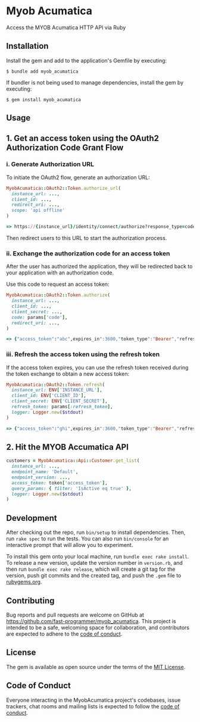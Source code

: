 # Myob Acumatica

Access the MYOB Acumatica HTTP API via Ruby

## Installation

Install the gem and add to the application's Gemfile by executing:

    $ bundle add myob_acumatica

If bundler is not being used to manage dependencies, install the gem by executing:

    $ gem install myob_acumatica

## Usage

## 1. Get an access token using the OAuth2 Authorization Code Grant Flow

### i. Generate Authorization URL

To initiate the OAuth2 flow, generate an authorization URL:

```ruby
MyobAcumatica::OAuth2::Token.authorize_url(
  instance_url: ...,
  client_id: ...,
  redirect_uri: ...,
  scope: 'api offline'
)

=> https://{instance_url}/identity/connect/authorize?response_type=code&client_id={client_id}&redirect_uri={redirect_uri}&scope=api+offline_access
```

Then redirect users to this URL to start the authorization process.

### ii. Exchange the authorization code for an access token

After the user has authorized the application, they will be redirected back to your application with an authorization code.

Use this code to request an access token:

```ruby
MyobAcumatica::OAuth2::Token.authorize(
  instance_url: ...,
  client_id: ...,
  client_secret: ...,
  code: params['code'],
  redirect_uri: ...,
)

=> {"access_token":"abc",expires_in":3600,"token_type":"Bearer","refresh_token":"def","scope":"api offline_access"}
```


### iii. Refresh the access token using the refresh token

If the access token expires, you can use the refresh token received during the token exchange to obtain a new access token:

```ruby
MyobAcumatica::OAuth2::Token.refresh(
  instance_url: ENV['INSTANCE_URL'],
  client_id: ENV['CLIENT_ID'],
  client_secret: ENV['CLIENT_SECRET'],
  refresh_token: params[:refresh_token],
  logger: Logger.new($stdout)
)

=> {"access_token":"ghi",expires_in":3600,"token_type":"Bearer","refresh_token":"jkl","scope":"api offline_access"}
```

## 2. Hit the MYOB Accumatica API

```ruby
customers = MyobAcumatica::Api::Customer.get_list(
  instance_url: ...,
  endpoint_name: 'Default',
  endpoint_version: ...,
  access_token: token['access_token'],
  query_params: { filter: 'IsActive eq true' },
  logger: Logger.new($stdout)
)
```

## Development

After checking out the repo, run `bin/setup` to install dependencies. Then, run `rake spec` to run the tests. You can also run `bin/console` for an interactive prompt that will allow you to experiment.

To install this gem onto your local machine, run `bundle exec rake install`. To release a new version, update the version number in `version.rb`, and then run `bundle exec rake release`, which will create a git tag for the version, push git commits and the created tag, and push the `.gem` file to [rubygems.org](https://rubygems.org).

## Contributing

Bug reports and pull requests are welcome on GitHub at https://github.com/fast-programmer/myob_acumatica. This project is intended to be a safe, welcoming space for collaboration, and contributors are expected to adhere to the [code of conduct](https://github.com/fast-programmer/myob_acumatica/blob/master/CODE_OF_CONDUCT.md).

## License

The gem is available as open source under the terms of the [MIT License](https://opensource.org/licenses/MIT).

## Code of Conduct

Everyone interacting in the MyobAcumatica project's codebases, issue trackers, chat rooms and mailing lists is expected to follow the [code of conduct](https://github.com/fast-programmer/myob_acumatica/blob/master/CODE_OF_CONDUCT.md).
